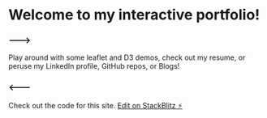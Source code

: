 # Welcome to my interactive portfolio!

### --->

Play around with some leaflet and D3 demos, check out my resume, or peruse my LinkedIn profile, GitHub repos, or Blogs!

### <---

Check out the code for this site.
[Edit on StackBlitz ⚡️](https://stackblitz.com/edit/jharriswebdev)
